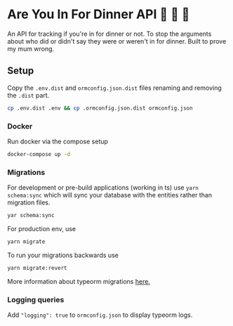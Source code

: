 Are You In For Dinner API :fork_and_knife: :pizza: :taco:
===

An API for tracking if you're in for dinner or not. To stop the arguments about who did or didn't say they were or weren't in for dinner. Built to prove my mum wrong.

## Setup 

Copy the `.env.dist` and `ormconfig.json.dist` files renaming and removing the `.dist` part. 

```bash
cp .env.dist .env && cp .ormconfig.json.dist ormconfig.json
```

### Docker 

Run docker via the compose setup 

```bash
docker-compose up -d
```

### Migrations 

For development or pre-build applications (working in ts) use `yarn schema:sync` which will sync your database with the entities rather than migration files.

```bash
yar schema:sync
```

For production env, use
```bash
yarn migrate
```

To run your migrations backwards use 

```bash
yarn migrate:revert
```

More information about typeorm migrations [here.](https://github.com/typeorm/typeorm/blob/master/docs/migrations.md)

### Logging queries

Add `"logging": true` to `ormconfig.json` to display typeorm logs.

